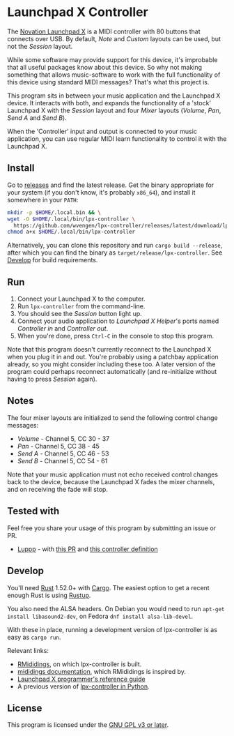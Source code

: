 # Launchpad X Controller

The [Novation Launchpad X](https://novationmusic.com/en/launch/launchpad-x) is a MIDI controller
with 80 buttons that connects over USB. By default, _Note_ and _Custom_ layouts can be used, but
not the _Session_ layout.

While some software may provide support for this device, it's improbable that all useful packages
know about this device. So why not making something that allows music-software to work with the
full functionality of this device using standard MIDI messages? That's what this project is.

This program sits in between your music application and the Launchpad X device. It interacts with
both, and expands the functionality of a 'stock' Launchpad X with the _Session_ layout and four
_Mixer_ layouts (_Volume_, _Pan_, _Send A_ and _Send B_).

When the 'Controller' input and output is connected to your music application, you can use regular
MIDI learn functionality to control it with the Launchpad X.

## Install

Go to [releases](https://github.com/wvengen/lpx-controller/releases) and find the latest release.
Get the binary appropriate for your system (if you don't know, it's probably `x86_64`), and install
it somewhere in your `PATH`:

```sh
mkdir -p $HOME/.local.bin && \
wget -O $HOME/.local/bin/lpx-controller \
  https://github.com/wvengen/lpx-controller/releases/latest/download/lpx-controller-`uname -i` && \
chmod a+x $HOME/.local/bin/lpx-controller
```

Alternatively, you can clone this repository and run `cargo build --release`, after which you
can find the binary as `target/release/lpx-controller`. See [Develop](#develop) for build requirements.

## Run

1. Connect your Launchpad X to the computer.
2. Run `lpx-controller` from the command-line.
3. You should see the _Session_ button light up.
4. Connect your audio application to _Launchpad X Helper_'s ports named _Controller in_ and _Controller out_.
5. When you're done, press `Ctrl-C` in the console to stop this program.

Note that this program doesn't currently reconnect to the Launchpad X when you plug it in and out. You're
probably using a patchbay application already, so you might consider including these too. A later version of
the program could perhaps reconnect automatically (and re-initialize without having to press _Session_ again).

## Notes

The four mixer layouts are initialized to send the following control change messages:
- _Volume_ - Channel 5, CC 30 - 37
- _Pan_ - Channel 5, CC 38 - 45
- _Send A_ - Channel 5, CC 46 - 53
- _Send B_ - Channel 5, CC 54 - 61

Note that your music application must not echo received control changes back to the device, because the
Launchpad X fades the mixer channels, and on receiving the fade will stop.

## Tested with

Feel free you share your usage of this program by submitting an issue or PR.

* [Luppp](http://openavproductions.com/luppp/) -
    with [this PR](https://github.com/openAVproductions/openAV-Luppp/pull/310)
    and [this controller definition](https://gist.github.com/wvengen/dd43cc82ad4ef425630fa290c1f2b3e9)

## Develop

You'll need [Rust](https://www.rust-lang.org/) 1.52.0+ with [Cargo](https://doc.rust-lang.org/cargo/).
The easiest option to get a recent enough Rust is using [Rustup](https://rustup.rs/).

You also need the ALSA headers. On Debian you would need to run `apt-get install libasound2-dev`,
on Fedora `dnf install alsa-lib-devel`.

With these in place, running a development version of lpx-controller is as easy as `cargo run`.

Relevant links:
- [RMididings](https://github.com/wvengen/rmididings), on which lpx-controller is built.
- [mididings documentation](http://dsacre.github.io/mididings/doc/), which RMididings is inspired by.
- [Launchpad X programmer's reference guide](https://fael-downloads-prod.focusrite.com/customer/prod/s3fs-public/downloads/Launchpad%20X%20-%20Programmers%20Reference%20Manual.pdf)
- A previous version of [lpx-controller in Python](https://github.com/wvengen/lpx-controller/tree/python).

## License

This program is licensed under the [GNU GPL v3 or later](LICENSE.md).

